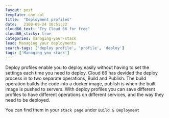 ```yaml
---
layout: post
template: one-col
title:  "Deployment profiles"
date:   2100-09-24 10:51:22
cloud66_text: "Try Cloud 66 for free"
cloud66_sticky: true
categories: managing-your-stack
lead: Managing your deployments
search-tags: ['deploy profile', 'profile', 'deploy']
tags: ['Managing you stack']
---
```


Deploy profiles enable you to deploy easily without having to set the settings each time you need to deploy. Cloud 66 has devided the deploy process in to two separate operations, Build and Publish. The build operation builds the code into a docker image, publish is when the built image is pushed to servers. With deploy profiles you can save different profiles to have different operations on different services, and the way they need to be deployed.

You can find them in your `stack page` under `Build & Deployment`